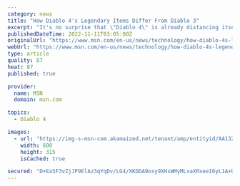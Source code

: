 ```yaml
---
category: news
title: "How Diablo 4's Legendary Items Differ From Diablo 3"
excerpt: "It's no surprise that \"Diablo 4\" is already distancing itself from the mess that \"Diablo Immortal\" ended up being, and the pay-to-win mobile game isn't the only franchise embarrassment it's trying to ..."
publishedDateTime: 2022-11-11T03:05:00Z
originalUrl: "https://www.msn.com/en-us/news/technology/how-diablo-4s-legendary-items-differ-from-diablo-3/ar-AA13ZQjx"
webUrl: "https://www.msn.com/en-us/news/technology/how-diablo-4s-legendary-items-differ-from-diablo-3/ar-AA13ZQjx"
type: article
quality: 87
heat: 87
published: true

provider:
  name: MSN
  domain: msn.com

topics:
  - Diablo 4

images:
  - url: "https://img-s-msn-com.akamaized.net/tenant/amp/entityid/AA13ZTcl.img?h=315&w=600&m=6&q=60&o=t&l=f&f=jpg"
    width: 600
    height: 315
    isCached: true

secured: "D+Ea5F3vZjJP9ElAz3qYqDv/LG4/XKDDA9osy9XHsWMyMLvaXRxeeI6yL1A+USJhNpzB7S+zCuhuAgKR5t4+0gvUlu0Q7NFMHBmk+eP3Ne5FGwCclypb8ItDMqc1E16FGt3ULnggVR04jMVF7i7lxC3J/tmwKT5vceQmdiKR8l1yND7T+KoabvyOEp/DrfhkDLRSNLHEZo/ObrhBZ52fYTenbxkRIMxBs/nCUQKWQp5uDbZqH+tmqRQ+fQcBKcg84SH17QnqcVR4pz/1EuqmeaCjNPaGKE63arTaGzVFzYdvflZCB9hzBqLB+4kKuvzsCJwjpmgh+JhgUzMz6+fXd/sBEiYd78i1cA6ayNxJL0Y=;qtqM8hElQnIdFDjw1blt1w=="
---
```


